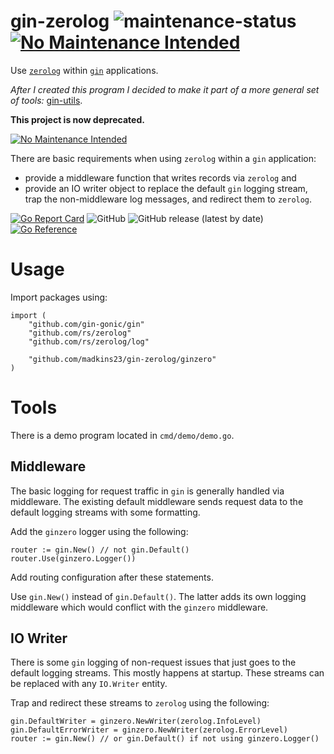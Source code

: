 # gin-zerolog ![maintenance-status](https://img.shields.io/badge/maintenance-deprecated-red.svg) [![No Maintenance Intended](http://unmaintained.tech/badge.svg)](http://unmaintained.tech/)
Use [`zerolog`](https://github.com/rs/zerolog)
within [`gin`](https://gin-gonic.com/docs/) applications.

_After I created this program I decided to make it part of a more general set of tools:_
[gin-utils](https://github.com/madkins23/gin-utils).

**This project is now deprecated.**

[![No Maintenance Intended](http://unmaintained.tech/badge.svg)](http://unmaintained.tech/)

There are basic requirements when using `zerolog` within a `gin` application:

* provide a middleware function that writes records via `zerolog` and
* provide an IO writer object to replace the default `gin` logging stream, 
  trap the non-middleware log messages, and redirect them to `zerolog`.

[![Go Report Card](https://goreportcard.com/badge/github.com/madkins23/gin-zerolog)](https://goreportcard.com/report/github.com/madkins23/gin-zerolog)
![GitHub](https://img.shields.io/github/license/madkins23/gin-zerolog)
![GitHub release (latest by date)](https://img.shields.io/github/v/release/madkins23/gin-zerolog)
[![Go Reference](https://pkg.go.dev/badge/github.com/madkins23/gin-zerolog.svg)](https://pkg.go.dev/github.com/madkins23/gin-zerolog)

# Usage

Import packages using:

    import (
        "github.com/gin-gonic/gin"
        "github.com/rs/zerolog"
        "github.com/rs/zerolog/log"

        "github.com/madkins23/gin-zerolog/ginzero"
    )

# Tools

There is a demo program located in `cmd/demo/demo.go`.

## Middleware

The basic logging for request traffic in `gin` is generally handled via middleware.
The existing default middleware sends request data to the default
logging streams with some formatting.

Add the `ginzero` logger using the following:

    router := gin.New() // not gin.Default()
    router.Use(ginzero.Logger())

Add routing configuration after these statements.

Use `gin.New()` instead of `gin.Default()`.
The latter adds its own logging middleware
which would conflict with the `ginzero` middleware.

## IO Writer

There is some `gin` logging of non-request issues that just goes to
the default logging streams.
This mostly happens at startup.
These streams can be replaced with any `IO.Writer` entity.

Trap and redirect these streams to `zerolog` using the following:

    gin.DefaultWriter = ginzero.NewWriter(zerolog.InfoLevel)
    gin.DefaultErrorWriter = ginzero.NewWriter(zerolog.ErrorLevel)
    router := gin.New() // or gin.Default() if not using ginzero.Logger()
